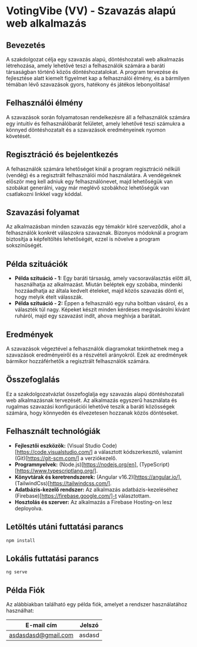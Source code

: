 # VotingVibe (VV) - Szavazás alapú web alkalmazás

## Bevezetés
A szakdolgozat célja egy szavazás alapú, döntéshozatali web alkalmazás létrehozása, amely lehetővé teszi a felhasználók számára a baráti társaságban történő közös döntéshozatalokat. A program tervezése és fejlesztése alatt kiemelt figyelmet kap a felhasználói élmény, és a bármilyen témában lévő szavazások gyors, hatékony és játékos lebonyolítása!

## Felhasználói élmény
A szavazások során folyamatosan rendelkezésre áll a felhasználók számára egy intuitív és felhasználóbarát felületet, amely lehetővé teszi számukra a könnyed döntéshozatalt és a szavazások eredményeinek nyomon követését.

## Regisztráció és bejelentkezés
A felhasználók számára lehetőséget kínál a program regisztráció nélküli (vendég) és a regisztrált felhasználói mód használatára. A vendégeknek először meg kell adniuk egy felhasználónevet, majd lehetőségük van szobákat generálni, vagy már meglévő szobákhoz lehetőségük van csatlakozni linkkel vagy kóddal.

## Szavazási folyamat
Az alkalmazásban minden szavazás egy témakör köré szerveződik, ahol a felhasználók konkrét válaszokra szavaznak. Bizonyos módoknál a program biztosítja a képfeltöltés lehetőségét, ezzel is növelve a program sokszínűségét.

## Példa szituációk
- **Példa szituáció - 1:** Egy baráti társaság, amely vacsoraválasztás előtt áll, használhatja az alkalmazást. Miután beléptek egy szobába, mindenki hozzáadhatja az általa kedvelt ételeket, majd közös szavazás dönti el, hogy melyik ételt válasszák.
- **Példa szituáció - 2:** Éppen a felhasználó egy ruha boltban vásárol, és a választék túl nagy. Képeket készít minden kérdéses megvásárolni kívánt ruháról, majd egy szavazást indít, ahova meghívja a barátait.

## Eredmények
A szavazások végeztével a felhasználók diagramokat tekinthetnek meg a szavazások eredményeiről és a részvételi arányokról. Ezek az eredmények bármikor hozzáférhetők a regisztrált felhasználók számára.

## Összefoglalás
Ez a szakdolgozatvázlat összefoglalja egy szavazás alapú döntéshozatali web alkalmazásnak tervezését. Az alkalmazás egyszerű használata és rugalmas szavazási konfigurációi lehetővé teszik a baráti közösségek számára, hogy könnyedén és élvezetesen hozzanak közös döntéseket.

## Felhasznált technológiák
- **Fejlesztői eszközök:** (Visual Studio Code)[https://code.visualstudio.com/] a választott kódszerkesztő, valamint (Git)[https://git-scm.com/] a verziókezelő.
- **Programnyelvek:** (Node.js)[https://nodejs.org/en], (TypeScript)[https://www.typescriptlang.org/].
- **Könyvtárak és keretrendszerek:** (Angular v16.2)[https://angular.io/], (TailwindCss)[https://tailwindcss.com/].
- **Adatbázis-kezelő rendszer:** Az alkalmazás adatbázis-kezeléséhez (Firebase)[https://firebase.google.com/]-t választottam.
- **Hosztolás és szerver:** Az alkalmazás a Firebase Hosting-on lesz deployolva.


## Letöltés utáni futtatási parancs
```
npm install
```
## Lokális futtatási parancs
```
ng serve
```

## Példa Fiók

Az alábbiakban található egy példa fiók, amelyet a rendszer használatához használhat:

|  E-mail cím          | Jelszó   |
|--------------------|---------------------|
|  asdasdasd@gmail.com | asdasd   |

